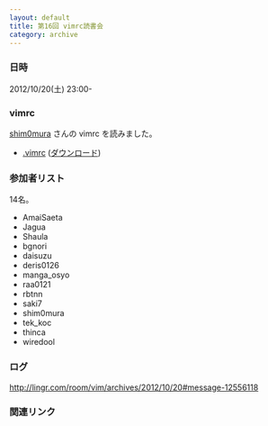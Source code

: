 ```yaml
---
layout: default
title: 第16回 vimrc読書会
category: archive
---
```


### 日時
2012/10/20(土) 23:00-

### vimrc
[shim0mura](https://github.com/shim0mura) さんの vimrc を読みました。

- [.vimrc](https://github.com/shim0mura/dotfiles/blob/0a1e64b7614b9b95a861de9451043d05c189fb24/.vimrc) ([ダウンロード](https://raw.github.com/shim0mura/dotfiles/0a1e64b7614b9b95a861de9451043d05c189fb24/.vimrc))


### 参加者リスト

14名。

- AmaiSaeta
- Jagua
- Shaula
- bgnori
- daisuzu
- deris0126
- manga_osyo
- raa0121
- rbtnn
- saki7
- shim0mura
- tek_koc
- thinca
- wiredool


### ログ
<http://lingr.com/room/vim/archives/2012/10/20#message-12556118>

### 関連リンク


